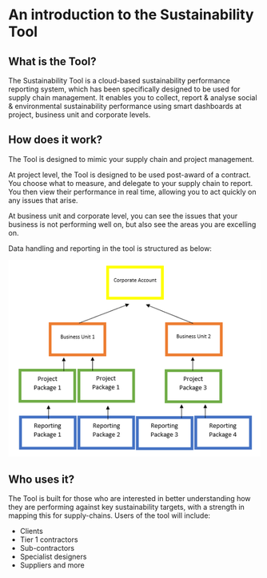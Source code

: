 # An introduction to the Sustainability Tool

## What is the Tool?

The Sustainability Tool is a cloud-based sustainability performance reporting system, which has been specifically designed to be used for supply chain management. It enables you to collect, report & analyse social & environmental sustainability performance using smart dashboards at project, business unit and corporate levels.


## How does it work?

The Tool is designed to mimic your supply chain and project management. 

At project level, the Tool is designed to be used post-award of a contract. You choose what to measure, and delegate to your supply chain to report. You then view their performance in real time, allowing you to act quickly on any issues that arise.

At business unit and corporate level, you can see the issues that your business is not performing well on, but also see the areas you are excelling on.

Data handling and reporting in the tool is structured as below:

![alt](/assets/images/SustainabilityToolStructure.PNG)

## Who uses it?

The Tool is built for those who are interested in better understanding how they are performing against key sustainability targets, with a strength in mapping this for supply-chains. Users of the tool will include:

- Clients
- Tier 1 contractors
- Sub-contractors
- Specialist designers
- Suppliers and more
